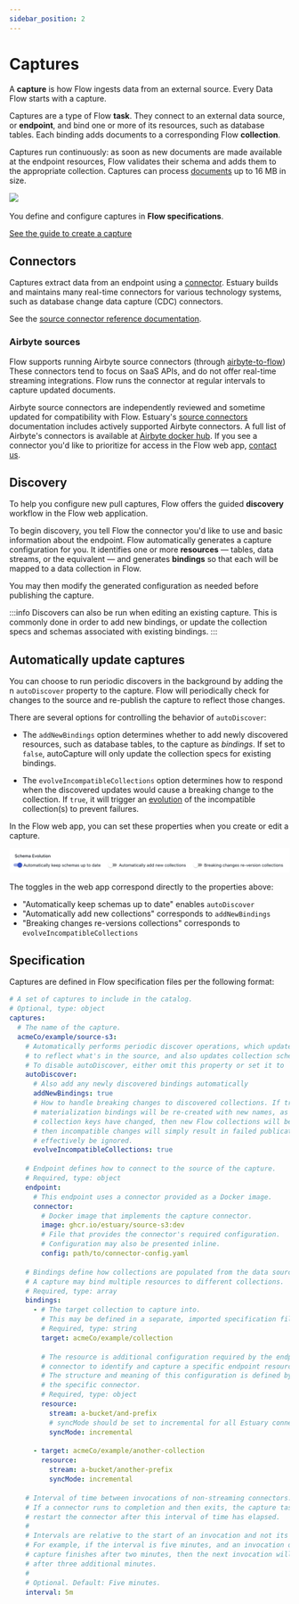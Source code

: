 ```yaml
---
sidebar_position: 2
---
```

# Captures

A **capture** is how Flow ingests data from an external source.
Every Data Flow starts with a capture.

Captures are a type of Flow **task**.
They connect to an external data source, or **endpoint**,
and bind one or more of its resources, such as database tables.
Each binding adds documents to a corresponding Flow **collection**.

Captures run continuously:
as soon as new documents are made available at the endpoint resources,
Flow validates their schema and adds them to the appropriate collection.
Captures can process [documents](./collections.md#documents) up to 16 MB in size.

![](<captures-new.svg>)

You define and configure captures in **Flow specifications**.

[See the guide to create a capture](../guides/create-dataflow.md#create-a-capture)

## Connectors

Captures extract data from an endpoint using a [connector](../#connectors).
Estuary builds and maintains many real-time connectors for various technology systems,
such as database change data capture (CDC) connectors.

See the [source connector reference documentation](../reference/Connectors/capture-connectors/README.md).

### Airbyte sources

Flow supports running Airbyte source connectors (through
[airbyte-to-flow](https://github.com/estuary/airbyte/tree/master/airbyte-to-flow))
These connectors tend to focus on SaaS APIs, and do not offer real-time streaming integrations.
Flow runs the connector at regular intervals to capture updated documents.

Airbyte source connectors are independently reviewed and sometime updated for compatibility with Flow.
Estuary's [source connectors](../reference/Connectors/capture-connectors/README.md) documentation includes actively supported Airbyte connectors.
A full list of Airbyte's connectors is available at [Airbyte docker hub](https://hub.docker.com/u/airbyte?page=1).
If you see a connector you'd like to prioritize for access in the Flow web app, [contact us](mailto:support@estuary.dev).

## Discovery

To help you configure new pull captures, Flow offers the guided **discovery** workflow in the Flow web application.

To begin discovery, you tell Flow the connector you'd like to use and basic information about the endpoint.
Flow automatically generates a capture configuration for you. It identifies one or more
**resources** — tables, data streams, or the equivalent — and generates **bindings** so that each will be mapped to a
data collection in Flow.

You may then modify the generated configuration as needed before publishing the capture.

:::info
Discovers can also be run when editing an existing capture. This is commonly done in order to add new bindings, or update the collection specs and schemas associated with existing bindings.
:::

## Automatically update captures

You can choose to run periodic discovers in the background by adding the n `autoDiscover` property to the capture. Flow will periodically check for changes to the source and re-publish the capture to reflect those changes.

There are several options for controlling the behavior of `autoDiscover`:

* The `addNewBindings` option determines whether to add newly discovered resources, such as database tables, to the capture as *bindings*. If set to `false`, autoCapture will only update the collection specs for existing bindings.

* The `evolveIncompatibleCollections` option determines how to respond when the discovered updates would cause a breaking change to the collection. If `true`, it will trigger an [evolution](./evolutions.md) of the incompatible collection(s) to prevent failures.

In the Flow web app, you can set these properties when you create or edit a capture.

![](captures-auto-discover-ui.png)

The toggles in the web app correspond directly to the properties above:

- "Automatically keep schemas up to date" enables `autoDiscover`
- "Automatically add new collections" corresponds to `addNewBindings`
- "Breaking changes re-versions collections" corresponds to `evolveIncompatibleCollections`

## Specification

Captures are defined in Flow specification files per the following format:

```yaml
# A set of captures to include in the catalog.
# Optional, type: object
captures:
  # The name of the capture.
  acmeCo/example/source-s3:
    # Automatically performs periodic discover operations, which updates the bindings
    # to reflect what's in the source, and also updates collection schemas.
    # To disable autoDiscover, either omit this property or set it to `null`.
    autoDiscover:
      # Also add any newly discovered bindings automatically
      addNewBindings: true
      # How to handle breaking changes to discovered collections. If true, then existing
      # materialization bindings will be re-created with new names, as necessary. Or if
      # collection keys have changed, then new Flow collections will be created. If false,
      # then incompatible changes will simply result in failed publications, and will
      # effectively be ignored.
      evolveIncompatibleCollections: true

    # Endpoint defines how to connect to the source of the capture.
    # Required, type: object
    endpoint:
      # This endpoint uses a connector provided as a Docker image.
      connector:
        # Docker image that implements the capture connector.
        image: ghcr.io/estuary/source-s3:dev
        # File that provides the connector's required configuration.
        # Configuration may also be presented inline.
        config: path/to/connector-config.yaml

    # Bindings define how collections are populated from the data source.
    # A capture may bind multiple resources to different collections.
    # Required, type: array
    bindings:
      - # The target collection to capture into.
        # This may be defined in a separate, imported specification file.
        # Required, type: string
        target: acmeCo/example/collection

        # The resource is additional configuration required by the endpoint
        # connector to identify and capture a specific endpoint resource.
        # The structure and meaning of this configuration is defined by
        # the specific connector.
        # Required, type: object
        resource:
          stream: a-bucket/and-prefix
          # syncMode should be set to incremental for all Estuary connectors
          syncMode: incremental

      - target: acmeCo/example/another-collection
        resource:
          stream: a-bucket/another-prefix
          syncMode: incremental

    # Interval of time between invocations of non-streaming connectors.
    # If a connector runs to completion and then exits, the capture task will
    # restart the connector after this interval of time has elapsed.
    #
    # Intervals are relative to the start of an invocation and not its completion.
    # For example, if the interval is five minutes, and an invocation of the
    # capture finishes after two minutes, then the next invocation will be started
    # after three additional minutes.
    #
    # Optional. Default: Five minutes.
    interval: 5m
```